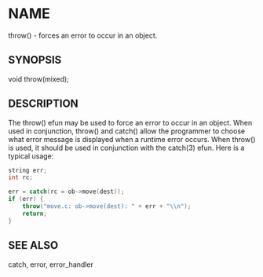 # NAME

throw() - forces an error to occur in an object.

## SYNOPSIS

void throw(mixed);

## DESCRIPTION
The throw() efun may be used to force an error to occur in an object.  When
used in conjunction, throw() and catch() allow the programmer to choose what
error message is displayed when a runtime error occurs.  When throw() is used,
it should be used in conjunction with the catch(3) efun.  Here is a typical
usage:
```cpp
string err;
int rc;

err = catch(rc = ob->move(dest));
if (err) {
    throw("move.c: ob->move(dest): " + err + "\\n");
    return;
}
```

## SEE ALSO
catch, error, error_handler
